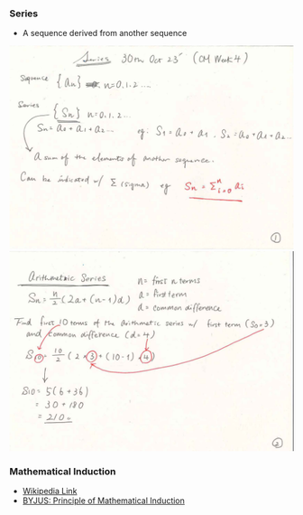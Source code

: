 ### Series
- A sequence derived from another sequence

![note1-1](note1-1.jpg)
![note1-2](note1-2.jpg)

### Mathematical Induction
- [Wikipedia Link](https://en.wikipedia.org/wiki/Mathematical_induction)
- [BYJUS: Principle of Mathematical Induction ](https://byjus.com/maths/principle-of-mathematical-induction-learn-examples/)

